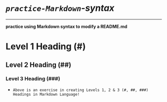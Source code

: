 # *`practice-Markdown`-syntax*
---
**practice using Markdown syntax to modify a README.md** 

# Level 1 Heading (#)

## Level 2 Heading (##)

### Level 3 Heading (###)

* ```Above is an exercise in creating Levels 1, 2 & 3 (#, ##, ###) Headings in Markdown Language!```

